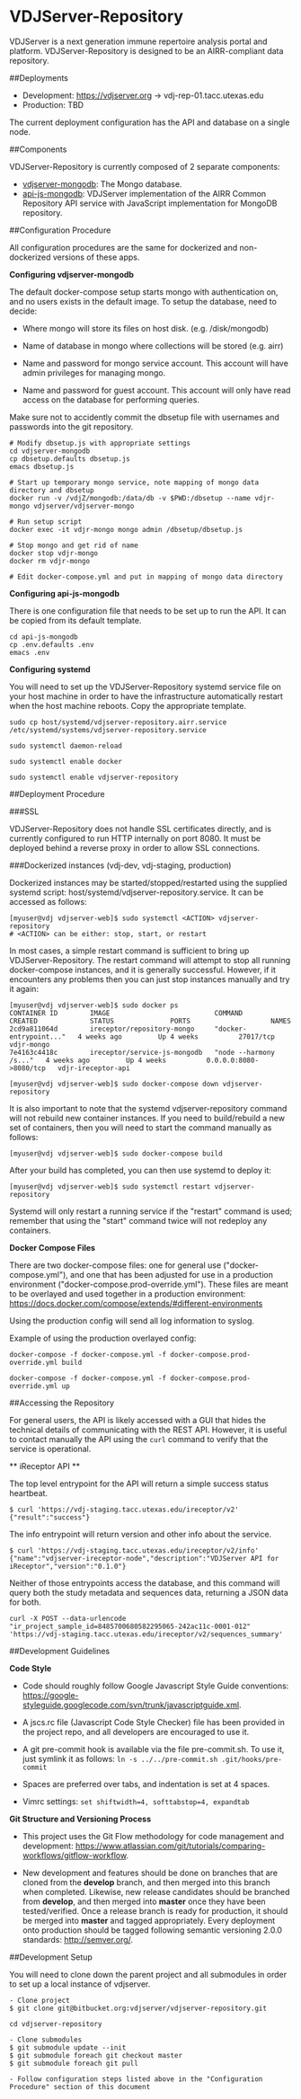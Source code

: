 VDJServer-Repository
====================

VDJServer is a next generation immune repertoire analysis portal and
platform. VDJServer-Repository is designed to be an AIRR-compliant
data repository.

##Deployments

 * Development: https://vdjserver.org -> vdj-rep-01.tacc.utexas.edu
 * Production: TBD

The current deployment configuration has the API and database on a single node.

##Components

VDJServer-Repository is currently composed of 2 separate components:

 * [vdjserver-mongodb](https://bitbucket.org/vdjserver/vdjserver-mongodb.git): The Mongo database.
 * [api-js-mongodb](https://bitbucket.org/vdjserver/api-js-mongodb.git): VDJServer implementation of the AIRR Common Repository API service with JavaScript implementation for MongoDB repository.

##Configuration Procedure

All configuration procedures are the same for dockerized and non-dockerized versions of these apps.

**Configuring vdjserver-mongodb**

The default docker-compose setup starts mongo with authentication on,
and no users exists in the default image. To setup the database, need
to decide:

* Where mongo will store its files on host disk. (e.g. /disk/mongodb)

* Name of database in mongo where collections will be stored (e.g. airr)

* Name and password for mongo service account. This account will have
  admin privileges for managing mongo.

* Name and password for guest account. This account will only have
  read access on the database for performing queries.

Make sure not to accidently commit the dbsetup file with usernames and
passwords into the git repository.

```
# Modify dbsetup.js with appropriate settings
cd vdjserver-mongodb
cp dbsetup.defaults dbsetup.js
emacs dbsetup.js

# Start up temporary mongo service, note mapping of mongo data directory and dbsetup
docker run -v /vdjZ/mongodb:/data/db -v $PWD:/dbsetup --name vdjr-mongo vdjserver/vdjserver-mongo

# Run setup script
docker exec -it vdjr-mongo mongo admin /dbsetup/dbsetup.js

# Stop mongo and get rid of name
docker stop vdjr-mongo
docker rm vdjr-mongo

# Edit docker-compose.yml and put in mapping of mongo data directory
```

**Configuring api-js-mongodb**

There is one configuration file that needs to be set up to run the
API. It can be copied from its default template.

```
cd api-js-mongodb
cp .env.defaults .env
emacs .env
```

**Configuring systemd**

You will need to set up the VDJServer-Repository systemd service file
on your host machine in order to have the infrastructure automatically
restart when the host machine reboots. Copy the appropriate template.

```
sudo cp host/systemd/vdjserver-repository.airr.service /etc/systemd/systems/vdjserver-repository.service

sudo systemctl daemon-reload

sudo systemctl enable docker

sudo systemctl enable vdjserver-repository
```

##Deployment Procedure

###SSL

VDJServer-Repository does not handle SSL certificates directly, and is
currently configured to run HTTP internally on port 8080. It must be
deployed behind a reverse proxy in order to allow SSL connections.

###Dockerized instances (vdj-dev, vdj-staging, production)

Dockerized instances may be started/stopped/restarted using the
supplied systemd script: host/systemd/vdjserver-repository.service.
It can be accessed as follows:

```
[myuser@vdj vdjserver-web]$ sudo systemctl <ACTION> vdjserver-repository
# <ACTION> can be either: stop, start, or restart
```

In most cases, a simple restart command is sufficient to bring up
VDJServer-Repository. The restart command will attempt to stop all
running docker-compose instances, and it is generally
successful. However, if it encounters any problems then you can just
stop instances manually and try it again:

```
[myuser@vdj vdjserver-web]$ sudo docker ps
CONTAINER ID        IMAGE                          COMMAND                  CREATED             STATUS              PORTS                    NAMES
2cd9a811064d        ireceptor/repository-mongo     "docker-entrypoint..."   4 weeks ago         Up 4 weeks          27017/tcp                vdjr-mongo
7e4163c4418c        ireceptor/service-js-mongodb   "node --harmony /s..."   4 weeks ago         Up 4 weeks          0.0.0.0:8080->8080/tcp   vdjr-ireceptor-api

[myuser@vdj vdjserver-web]$ sudo docker-compose down vdjserver-repository
```

It is also important to note that the systemd vdjserver-repository
command will not rebuild new container instances. If you need to
build/rebuild a new set of containers, then you will need to start the
command manually as follows:

```
[myuser@vdj vdjserver-web]$ sudo docker-compose build
```

After your build has completed, you can then use systemd to deploy it:

```
[myuser@vdj vdjserver-web]$ sudo systemctl restart vdjserver-repository
```

Systemd will only restart a running service if the "restart" command is used; remember that using the "start" command twice will not redeploy any containers.


**Docker Compose Files**

There are two docker-compose files: one for general use ("docker-compose.yml"), and one that has been adjusted for use in a production environment ("docker-compose.prod-override.yml"). These files are meant to be overlayed and used together in a production environment: https://docs.docker.com/compose/extends/#different-environments

Using the production config will send all log information to syslog.

Example of using the production overlayed config:

```
docker-compose -f docker-compose.yml -f docker-compose.prod-override.yml build

docker-compose -f docker-compose.yml -f docker-compose.prod-override.yml up
```

##Accessing the Repository

For general users, the API is likely accessed with a GUI that hides
the technical details of communicating with the REST API. However, it
is useful to contact manually the API using the `curl` command to
verify that the service is operational.

** iReceptor API **

The top level entrypoint for the API will return a simple success status heartbeat.

```
$ curl 'https://vdj-staging.tacc.utexas.edu/ireceptor/v2'
{"result":"success"}
```

The info entrypoint will return version and other info about the service.

```
$ curl 'https://vdj-staging.tacc.utexas.edu/ireceptor/v2/info'
{"name":"vdjserver-ireceptor-node","description":"VDJServer API for iReceptor","version":"0.1.0"}
```

Neither of those entrypoints access the database, and this command will query both the study metadata and sequences data, returning a JSON data for both.

```
curl -X POST --data-urlencode "ir_project_sample_id=8485700680582295065-242ac11c-0001-012" 'https://vdj-staging.tacc.utexas.edu/ireceptor/v2/sequences_summary'
```

##Development Guidelines

**Code Style**

 * Code should roughly follow Google Javascript Style Guide conventions: <https://google-styleguide.googlecode.com/svn/trunk/javascriptguide.xml>.

 * A jscs.rc file (Javascript Code Style Checker) file has been provided in the project repo, and all developers are encouraged to use it.

 * A git pre-commit hook is available via the file pre-commit.sh. To use it, just symlink it as follows: ```ln -s ../../pre-commit.sh .git/hooks/pre-commit```

 * Spaces are preferred over tabs, and indentation is set at 4 spaces.

 *  Vimrc settings: ```set shiftwidth=4, softtabstop=4, expandtab```

**Git Structure and Versioning Process**

 * This project uses the Git Flow methodology for code management and development: <https://www.atlassian.com/git/tutorials/comparing-workflows/gitflow-workflow>.

 * New development and features should be done on branches that are cloned from the **develop** branch, and then merged into this branch when completed. Likewise, new release candidates should be branched from **develop**, and then merged into **master** once they have been tested/verified. Once a release branch is ready for production, it should be merged into **master** and tagged appropriately. Every deployment onto production should be tagged following semantic versioning 2.0.0 standards: <http://semver.org/>.

##Development Setup

You will need to clone down the parent project and all submodules in order to set up a local instance of vdjserver.

```
- Clone project
$ git clone git@bitbucket.org:vdjserver/vdjserver-repository.git

cd vdjserver-repository

- Clone submodules
$ git submodule update --init
$ git submodule foreach git checkout master
$ git submodule foreach git pull

- Follow configuration steps listed above in the "Configuration Procedure" section of this document
```
